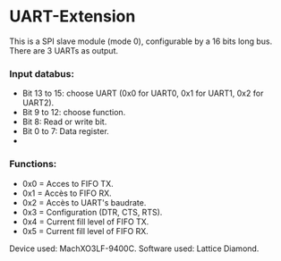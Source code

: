 # UART-Extension
This is a SPI slave module (mode 0), configurable by a 16 bits long bus. There are 3 UARTs as output.
### Input databus:
  - Bit 13 to 15: choose UART (0x0 for UART0, 0x1 for UART1, 0x2 for UART2).
  - Bit 9 to 12: choose function.
  - Bit 8: Read or write bit.
  - Bit 0 to 7: Data register.
  - 
### Functions:
  - 0x0 = Acces to FIFO TX.
  - 0x1 = Accès to FIFO RX.
  - 0x2 = Accès to UART's baudrate.
  - 0x3 = Configuration (DTR, CTS, RTS).
  - 0x4 = Current fill level of FIFO TX.
  - 0x5 = Current fill level of FIFO RX.



Device used: MachXO3LF-9400C.
Software used: Lattice Diamond.
